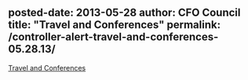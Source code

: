 posted-date: 2013-05-28
author: CFO Council
title: "Travel and Conferences"
permalink: /controller-alert-travel-and-conferences-05.28.13/
---

[Travel and Conferences](/assets/files/Controller-Alert-Travel-and-Conferences-05.28.13.pdf)
